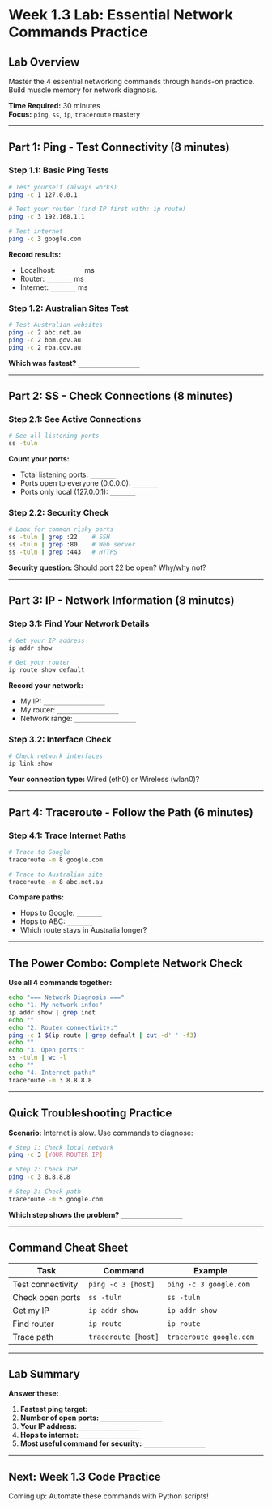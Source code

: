 # Week 1.3 Lab: Essential Network Commands Practice

## Lab Overview
Master the 4 essential networking commands through hands-on practice. Build muscle memory for network diagnosis.

**Time Required:** 30 minutes  
**Focus:** `ping`, `ss`, `ip`, `traceroute` mastery

---

## Part 1: Ping - Test Connectivity (8 minutes)

### Step 1.1: Basic Ping Tests

```bash
# Test yourself (always works)
ping -c 1 127.0.0.1

# Test your router (find IP first with: ip route)
ping -c 3 192.168.1.1

# Test internet
ping -c 3 google.com
```

**Record results:**
- Localhost: `_______` ms
- Router: `_______` ms  
- Internet: `_______` ms

### Step 1.2: Australian Sites Test

```bash
# Test Australian websites
ping -c 2 abc.net.au
ping -c 2 bom.gov.au
ping -c 2 rba.gov.au
```

**Which was fastest?** `_________________`

---

## Part 2: SS - Check Connections (8 minutes)

### Step 2.1: See Active Connections

```bash
# See all listening ports
ss -tuln
```

**Count your ports:**
- Total listening ports: `_______`
- Ports open to everyone (0.0.0.0): `_______`
- Ports only local (127.0.0.1): `_______`

### Step 2.2: Security Check

```bash
# Look for common risky ports
ss -tuln | grep :22    # SSH
ss -tuln | grep :80    # Web server
ss -tuln | grep :443   # HTTPS
```

**Security question:** Should port 22 be open? Why/why not?

---

## Part 3: IP - Network Information (8 minutes)

### Step 3.1: Find Your Network Details

```bash
# Get your IP address
ip addr show

# Get your router
ip route show default
```

**Record your network:**
- My IP: `_________________`
- My router: `_________________`
- Network range: `_________________`

### Step 3.2: Interface Check

```bash
# Check network interfaces
ip link show
```

**Your connection type:** Wired (eth0) or Wireless (wlan0)?

---

## Part 4: Traceroute - Follow the Path (6 minutes)

### Step 4.1: Trace Internet Paths

```bash
# Trace to Google
traceroute -m 8 google.com

# Trace to Australian site
traceroute -m 8 abc.net.au
```

**Compare paths:**
- Hops to Google: `_______`
- Hops to ABC: `_______`
- Which route stays in Australia longer?

---

## The Power Combo: Complete Network Check

**Use all 4 commands together:**

```bash
echo "=== Network Diagnosis ==="
echo "1. My network info:"
ip addr show | grep inet
echo ""
echo "2. Router connectivity:"
ping -c 1 $(ip route | grep default | cut -d' ' -f3)
echo ""
echo "3. Open ports:"
ss -tuln | wc -l
echo ""
echo "4. Internet path:"
traceroute -m 3 8.8.8.8
```

---

## Quick Troubleshooting Practice

**Scenario:** Internet is slow. Use commands to diagnose:

```bash
# Step 1: Check local network
ping -c 3 [YOUR_ROUTER_IP]

# Step 2: Check ISP
ping -c 3 8.8.8.8

# Step 3: Check path
traceroute -m 5 google.com
```

**Which step shows the problem?** `_________________`

---

## Command Cheat Sheet

| Task | Command | Example |
|------|---------|---------|
| Test connectivity | `ping -c 3 [host]` | `ping -c 3 google.com` |
| Check open ports | `ss -tuln` | `ss -tuln` |
| Get my IP | `ip addr show` | `ip addr show` |
| Find router | `ip route` | `ip route` |
| Trace path | `traceroute [host]` | `traceroute google.com` |

---

## Lab Summary

**Answer these:**

1. **Fastest ping target:** `_________________`
2. **Number of open ports:** `_________________`
3. **Your IP address:** `_________________`
4. **Hops to internet:** `_________________`
5. **Most useful command for security:** `_________________`

---

## Next: Week 1.3 Code Practice

Coming up: Automate these commands with Python scripts!